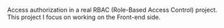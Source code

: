 Access authorization in a real RBAC (Role-Based Access Control) project. This project I focus on working on the Front-end side.
